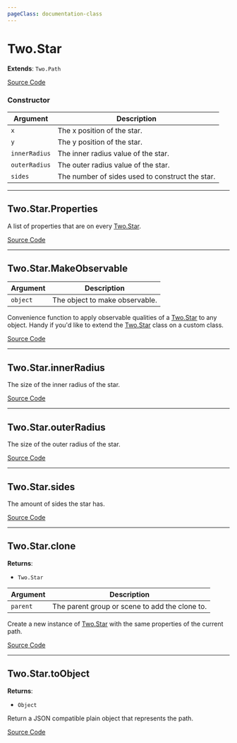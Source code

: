 ```yaml
---
pageClass: documentation-class
---
```


# Two.Star


<div class="extends">

__Extends__: `Two.Path`

</div>





<div class="meta">

  [Source Code](https://github.com/jonobr1/two.js/blob/dev/src/shapes/star.js#L11)

</div>



### Constructor


| Argument | Description |
| ---- | ----------- |
|  `x`  | The x position of the star. |
|  `y`  | The y position of the star. |
|  `innerRadius`  | The inner radius value of the star. |
|  `outerRadius`  | The outer radius value of the star. |
|  `sides`  | The number of sides used to construct the star. |



---

<div class="static member ">

## Two.Star.Properties








<div class="properties">

A list of properties that are on every [Two.Star](/documentation/star).

</div>








<div class="meta">

  [Source Code](https://github.com/jonobr1/two.js/blob/dev/src/shapes/star.js#L73)

</div>






</div>



---

<div class="static function ">

## Two.Star.MakeObservable










<div class="params">

| Argument | Description |
| ---- | ----------- |
|  `object`  | The object to make observable. |
</div>




<div class="description">

Convenience function to apply observable qualities of a [Two.Star](/documentation/star) to any object. Handy if you'd like to extend the [Two.Star](/documentation/star) class on a custom class.

</div>



<div class="meta">

  [Source Code](https://github.com/jonobr1/two.js/blob/dev/src/shapes/star.js#L79)

</div>






</div>



---

<div class="instance member ">

## Two.Star.innerRadius








<div class="properties">

The size of the inner radius of the star.

</div>








<div class="meta">

  [Source Code](https://github.com/jonobr1/two.js/blob/dev/src/shapes/star.js#L36)

</div>






</div>



---

<div class="instance member ">

## Two.Star.outerRadius








<div class="properties">

The size of the outer radius of the star.

</div>








<div class="meta">

  [Source Code](https://github.com/jonobr1/two.js/blob/dev/src/shapes/star.js#L44)

</div>






</div>



---

<div class="instance member ">

## Two.Star.sides








<div class="properties">

The amount of sides the star has.

</div>








<div class="meta">

  [Source Code](https://github.com/jonobr1/two.js/blob/dev/src/shapes/star.js#L52)

</div>






</div>



---

<div class="instance function ">

## Two.Star.clone




<div class="returns">

__Returns__:



+ `Two.Star`




</div>







<div class="params">

| Argument | Description |
| ---- | ----------- |
|  `parent`  | The parent group or scene to add the clone to. |
</div>




<div class="description">

Create a new instance of [Two.Star](/documentation/star) with the same properties of the current path.

</div>



<div class="meta">

  [Source Code](https://github.com/jonobr1/two.js/blob/dev/src/shapes/star.js#L198)

</div>






</div>



---

<div class="instance function ">

## Two.Star.toObject




<div class="returns">

__Returns__:



+ `Object`




</div>










<div class="description">

Return a JSON compatible plain object that represents the path.

</div>



<div class="meta">

  [Source Code](https://github.com/jonobr1/two.js/blob/dev/src/shapes/star.js#L235)

</div>






</div>


